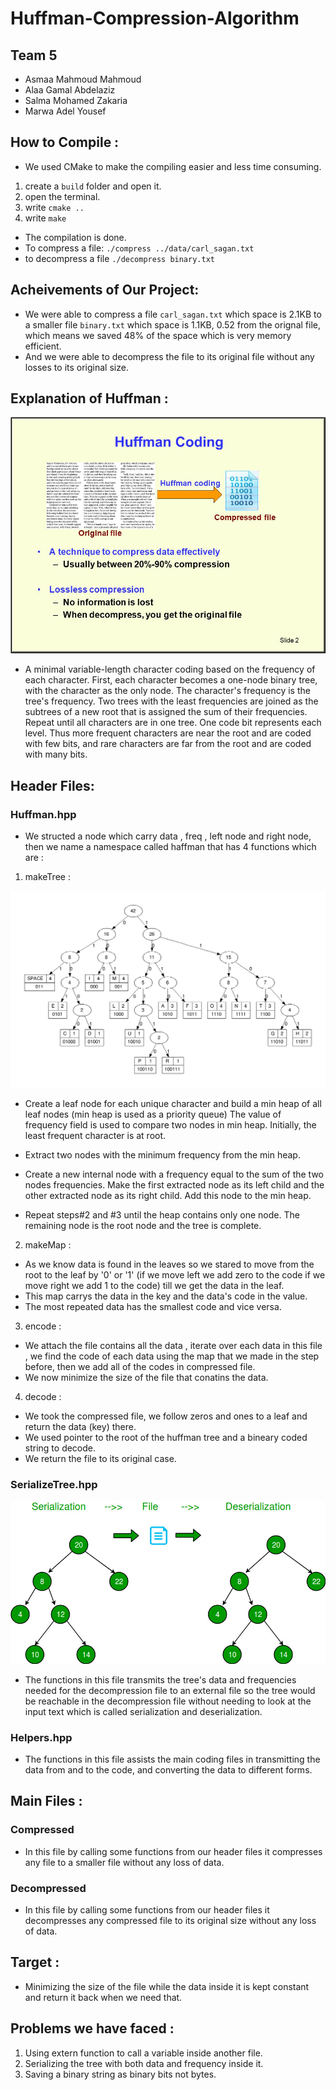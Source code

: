 # Huffman-Compression-Algorithm
## Team 5
* Asmaa Mahmoud Mahmoud
* Alaa Gamal Abdelaziz
* Salma Mohamed Zakaria
* Marwa Adel Yousef
## How to Compile :
* We used CMake to make the compiling easier and less time consuming.
1. create a ```build``` folder and open it.
2. open the terminal.
3. write  ```cmake ..```
4. write  ```make ```
* The compilation is done.
* To compress a file: ```./compress ../data/carl_sagan.txt```
* to decompress a file ```./decompress binary.txt```
## Acheivements of Our Project:
* We were able to compress a file ```carl_sagan.txt``` which space is 2.1KB to a smaller file ```binary.txt``` which space is 1.1KB, 0.52 from the orignal file, which means we saved 48% of the space which is very memory efficient.
* And we were able to decompress the file to its original file without any losses to its original size.
## Explanation of Huffman :

![picture](images/HuffmanCoding.jpg)
* A minimal variable-length character coding based on the frequency of each character. First, each character becomes a one-node binary tree, with the character as the only node. The character's frequency is the tree's frequency. Two trees with the least frequencies are joined as the subtrees of a new root that is assigned the sum of their frequencies. Repeat until all characters are in one tree. One code bit represents each level. Thus more frequent characters are near the root and are coded with few bits, and rare characters are far from the root and are coded with many bits.

## Header Files:
### Huffman.hpp
* We structed a node which carry data , freq , left node and right node, then we name a namespace called haffman that has 4 functions which are :

1. makeTree :

![picture](images/tree.png)
 * Create a leaf node for each unique character and build a min heap of all leaf nodes (min heap is used as a priority queue) The value of frequency field is used to compare two nodes in min heap. Initially, the least frequent character is at root.

 * Extract two nodes with the minimum frequency from the min heap.

 * Create a new internal node with a frequency equal to the sum of the two nodes frequencies. Make the first extracted node as its left child and the other extracted node as its right child. Add this node to the min heap.

 * Repeat steps#2 and #3 until the heap contains only one node. The remaining node is the root node and the tree is complete.

2.  makeMap :
   * As we know data is found in the leaves so we stared to move from the root to the leaf by '0' or '1' (if we move left we add zero to the code if we move right we add 1 to the code) till we get the data in the leaf. 
   * This map carrys the data in the key and the data's code in the value.
   * The most repeated data has the smallest code and vice versa. 
3. encode :
* We attach the file contains all the data , iterate over each data in this file , we find the code of each data using the map that we made in the step before, then we add all of the codes in compressed file.
* We now minimize the size of the file that conatins the data.
4. decode :
 *   We took the compressed file, we follow zeros and  ones to a leaf and return the data (key) there. 
 * We used pointer to the root of the huffman tree and a bineary coded string to decode.
 * We return the file to its original case.
 ### SerializeTree.hpp
 ![picture](images/serializationFile-1.jpg)
* The functions in this file transmits the tree's data and frequencies needed for the decompression file to an external file so the tree would be reachable in the decompression file without needing to look at the input text which is called serialization and deserialization.
### Helpers.hpp
* The functions in this file assists the main coding files in transmitting the data from and to the code, and converting the data to different forms.
 ## Main Files : 
 ### Compressed
* In this file by calling some functions from our header files it compresses any file to a smaller file without any loss of data.
 ### Decompressed
* In this file by calling some functions from our header files it decompresses any compressed file to its original size without any loss of data.
 ## Target :
  * Minimizing the size of the file while the data inside it is kept constant and return it back when we need that.
## Problems we have faced :
1. Using extern function to call a variable inside another file.
2. Serializing the tree with both data and frequency inside it.
3. Saving a binary string as binary bits not bytes.



